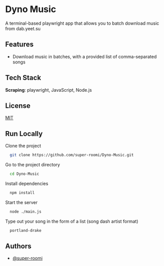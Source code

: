# Dyno Music

A terminal-based playwright app that allows you to batch download music from dab.yeet.su

## Features

- Download music in batches, with a provided list of comma-separated songs

## Tech Stack

**Scraping**: playwright, JavaScript, Node.js

## License

[MIT](https://choosealicense.com/licenses/mit/)

## Run Locally

Clone the project

```bash
  git clone https://github.com/super-roomi/Dyno-Music.git
```

Go to the project directory

```bash
  cd Dyno-Music
```

Install dependencies

```bash
  npm install
```

Start the server

```bash
  node ./main.js
```
Type out your song in the form of a list (song dash artist format)
```bash
  portland-drake
```

## Authors

- [@super-roomi](https://www.github.com/super-roomi)
